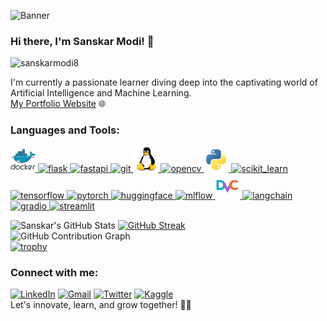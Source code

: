 ![Banner](https://pbs.twimg.com/profile_banners/1580251992471273472/1688547811/1080x360)

### Hi there, I'm Sanskar Modi! 👋

<p align="left"> <img src="https://komarev.com/ghpvc/?username=sanskarmodi8&label=Profile%20views&color=0e75b6&style=flat" alt="sanskarmodi8" /> </p>

I'm currently a passionate learner diving deep into the captivating world of Artificial Intelligence and Machine Learning.  
[My Portfolio Website](https://sanskarmodi8.github.io) 🌐
<br>
<h3 align="left">Languages and Tools:</h3>
<p align="left">
<a href="https://www.docker.com/" target="_blank" rel="noreferrer"> <img src="https://raw.githubusercontent.com/devicons/devicon/master/icons/docker/docker-original-wordmark.svg" alt="docker" width="40" height="40"/> </a>
<a href="https://flask.palletsprojects.com/" target="_blank" rel="noreferrer"> <img src="https://www.vectorlogo.zone/logos/pocoo_flask/pocoo_flask-icon.svg" alt="flask" width="40" height="40"/> </a>
<a href="https://fastapi.tiangolo.com/" target="_blank" rel="noreferrer"> <img src="https://raw.githubusercontent.com/gilbarbara/logos/52addcaa18dfecb4df77f3ee0753dca6b98187ad/logos/fastapi-icon.svg" alt="fastapi" width="40" height="40"/> </a>
<a href="https://git-scm.com/" target="_blank" rel="noreferrer"> <img src="https://www.vectorlogo.zone/logos/git-scm/git-scm-icon.svg" alt="git" width="40" height="40"/> </a>
<a href="https://www.linux.org/" target="_blank" rel="noreferrer"> <img src="https://raw.githubusercontent.com/devicons/devicon/master/icons/linux/linux-original.svg" alt="linux" width="40" height="40"/> </a>
<a href="https://opencv.org/" target="_blank" rel="noreferrer"> <img src="https://www.vectorlogo.zone/logos/opencv/opencv-icon.svg" alt="opencv" width="40" height="40"/> </a>
<a href="https://www.python.org" target="_blank" rel="noreferrer"> <img src="https://raw.githubusercontent.com/devicons/devicon/master/icons/python/python-original.svg" alt="python" width="40" height="40"/> </a>
<a href="https://scikit-learn.org/" target="_blank" rel="noreferrer"> <img src="https://upload.wikimedia.org/wikipedia/commons/0/05/Scikit_learn_logo_small.svg" alt="scikit_learn" width="40" height="40"/> </a>
<a href="https://www.tensorflow.org" target="_blank" rel="noreferrer"> <img src="https://www.vectorlogo.zone/logos/tensorflow/tensorflow-icon.svg" alt="tensorflow" width="40" height="40"/> </a>
<a href="https://pytorch.org/" target="_blank" rel="noreferrer"> <img src="https://www.vectorlogo.zone/logos/pytorch/pytorch-icon.svg" alt="pytorch" width="40" height="40"/> </a>
<a href="https://huggingface.co/" target="_blank" rel="noreferrer"> <img src="https://huggingface.co/front/assets/huggingface_logo-noborder.svg" alt="huggingface" width="40" height="40"/> </a>
<a href="https://mlflow.org/" target="_blank" rel="noreferrer"> <img src="https://raw.githubusercontent.com/benc-uk/icon-collection/e33ee714d05a24a81cf6ccd967ef34b22cb77e65/azure-patterns/mlflow.svg" alt="mlflow" width="40" height="40"/> </a>
<a href="https://dvc.org/" target="_blank" rel="noreferrer"> <img src="https://raw.githubusercontent.com/vscode-icons/vscode-icons/673d2e0299287a61f16033025fdcda9b097ea19e/icons/file_type_dvc.svg" alt="dvc" width="40" height="40"/> </a>
<a href="https://www.langchain.com/" target="_blank" rel="noreferrer"> <img src="https://simpleicons.org/icons/langchain.svg" alt="langchain" width="40" height="40"/> </a>
<a href="https://www.gradio.app/" target="_blank" rel="noreferrer"> <img src="https://raw.githubusercontent.com/gilbarbara/logos/52addcaa18dfecb4df77f3ee0753dca6b98187ad/logos/gradio-icon.svg" alt="gradio" width="40" height="40"/> </a>
<a href="https://streamlit.io/" target="_blank" rel="noreferrer"> <img src="https://raw.githubusercontent.com/gilbarbara/logos/52addcaa18dfecb4df77f3ee0753dca6b98187ad/logos/streamlit.svg" alt="streamlit" width="40" height="40"/> </a>
</p>

![Sanskar's GitHub Stats](https://github-readme-stats.vercel.app/api?username=sanskarmodi8&show_icons=true&theme=dark&hide_border=true&bg_color=0D1117&title_color=FFFFFF&icon_color=9B59B6&text_color=C9D1D9)
[![GitHub Streak](https://streak-stats.demolab.com?user=sanskarmodi8&theme=dark&hide_border=true&background=0D1117&currStreakLabel=FFFFFF&sideLabels=FFFFFF&currStreakNum=9B59B6&dates=C9D1D9&sideNums=9B59B6&fire=9B59B6&ring=9B59B6&stroke=FFFFFF)](https://git.io/streak-stats)
<br>
![GitHub Contribution Graph](https://github-readme-activity-graph.vercel.app/graph?username=sanskarmodi8&bg_color=0D1117&color=C9D1D9&line=FFFFFF&point=9B59B6&hide_border=true)
<br>
[![trophy](https://github-profile-trophy.vercel.app/?username=sanskarmodi8&theme=onedark&no-frame=true&row=1&column=8)](https://github.com/sanskarmodi8/github-profile-trophy)
<br>

### Connect with me:
[![LinkedIn](https://img.shields.io/badge/-LinkedIn-blue?style=flat-square&logo=LinkedIn&logoColor=white&link=https://www.linkedin.com/in/sanskar-modi/)](https://www.linkedin.com/in/sanskar-modi-ba53a2267/)
[![Gmail](https://img.shields.io/badge/-Gmail-red?style=flat-square&logo=Gmail&logoColor=white&link=mailto:your.email@gmail.com)](mailto:sansyprog8@gmail.com)
[![Twitter](https://img.shields.io/badge/-Twitter-blue?style=flat-square&logo=Twitter&logoColor=white&link=https://twitter.com/sanskar_modi8)](https://twitter.com/sanskar_modi8)
[![Kaggle](https://img.shields.io/badge/-Kaggle-orange?style=flat-square&logo=Kaggle&logoColor=white&link=https://www.kaggle.com/sanskarmodi8)](https://www.kaggle.com/sanskarmodi8)
<br>
Let's innovate, learn, and grow together! 🚀✨
